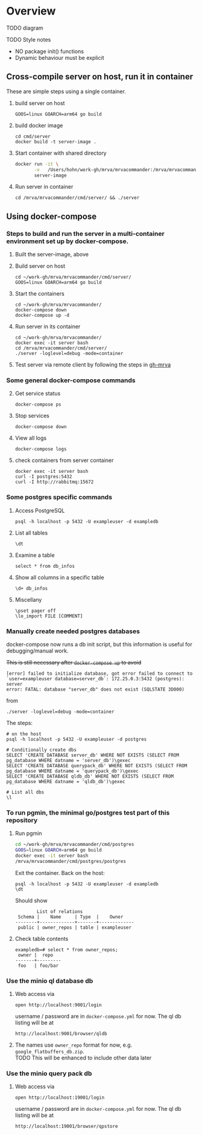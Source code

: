 # Overview

TODO diagram

TODO Style notes
- NO package init() functions
- Dynamic behaviour must be explicit
 
## Cross-compile server on host, run it in container 
These are simple steps using a single container.

1.  build server on host

        GOOS=linux GOARCH=arm64 go build

2.  build docker image

        cd cmd/server
        docker build -t server-image .

3.  Start container with shared directory

    ```sh
    docker run -it \
           -v   /Users/hohn/work-gh/mrva/mrvacommander:/mrva/mrvacommander \
           server-image
    ```

4.  Run server in container

        cd /mrva/mrvacommander/cmd/server/ && ./server

## Using docker-compose
### Steps to build and run the server in a multi-container environment set up by docker-compose.

1.  Built the server-image, above

1.  Build server on host

        cd ~/work-gh/mrva/mrvacommander/cmd/server/
        GOOS=linux GOARCH=arm64 go build

1.  Start the containers

        cd ~/work-gh/mrva/mrvacommander/
        docker-compose down
        docker-compose up -d
    
4.  Run server in its container

        cd ~/work-gh/mrva/mrvacommander/
        docker exec -it server bash
        cd /mrva/mrvacommander/cmd/server/ 
        ./server -loglevel=debug -mode=container

1.  Test server via remote client by following the steps in [gh-mrva](https://github.com/hohn/gh-mrva/blob/connection-redirect/README.org#compacted-edit-run-debug-cycle)

### Some general docker-compose commands

2.  Get service status

        docker-compose ps
        
3.  Stop services

        docker-compose down
        
4.  View all logs

        docker-compose logs

5.  check containers from server container

        docker exec -it server bash
        curl -I postgres:5432
        curl -I http://rabbitmq:15672


### Some postgres specific commands

1.  Access PostgreSQL
    
        psql -h localhost -p 5432 -U exampleuser -d exampledb

1.  List all tables
    
        \dt

1.  Examine a table

        select * from db_infos

1.  Show all columns in a specific table

        \d+ db_infos

1.  Miscellany

        \pset pager off
        \lo_import FILE [COMMENT]


### Manually create needed postgres databases

docker-compose now runs a db init script, but this information is useful for 
debugging/manual work.

~~This is still necessary after `docker-compose up` to avoid~~

    [error] failed to initialize database, got error failed to connect to
    `user=exampleuser database=server_db`: 172.25.0.3:5432 (postgres): server
    error: FATAL: database "server_db" does not exist (SQLSTATE 3D000) 

from

    ./server -loglevel=debug -mode=container

The steps:

    # on the host
    psql -h localhost -p 5432 -U exampleuser -d postgres

    # Conditionally create dbs
    SELECT 'CREATE DATABASE server_db' WHERE NOT EXISTS (SELECT FROM pg_database WHERE datname = 'server_db')\gexec
    SELECT 'CREATE DATABASE querypack_db' WHERE NOT EXISTS (SELECT FROM pg_database WHERE datname = 'querypack_db')\gexec
    SELECT 'CREATE DATABASE qldb_db' WHERE NOT EXISTS (SELECT FROM pg_database WHERE datname = 'qldb_db')\gexec

    # List all dbs
    \l

### To run pgmin, the minimal go/postgres test part of this repository

1.  Run pgmin

    ```sh
    cd ~/work-gh/mrva/mrvacommander/cmd/postgres
    GOOS=linux GOARCH=arm64 go build
    docker exec -it server bash
    /mrva/mrvacommander/cmd/postgres/postgres
    ```

    Exit the container.  Back on the host:
    
        psql -h localhost -p 5432 -U exampleuser -d exampledb
        \dt
    
    Should show

                List of relations
         Schema |    Name     | Type  |    Owner
        --------+-------------+-------+-------------
         public | owner_repos | table | exampleuser    


1.  Check table contents

        exampledb=# select * from owner_repos;
         owner |  repo
        -------+---------
         foo   | foo/bar

### Use the minio ql database db

1.  Web access via

        open http://localhost:9001/login

    username / password are in `docker-compose.yml` for now.  The ql db listing 
    will be at

        http://localhost:9001/browser/qldb

1.  The names use `owner_repo` format for now, e.g. `google_flatbuffers_db.zip`.  
    TODO This will be enhanced to include other data later

### Use the minio query pack db

1.  Web access via

        open http://localhost:19001/login

    username / password are in `docker-compose.yml` for now.  The ql db listing 
    will be at

        http://localhost:19001/browser/qpstore

    
